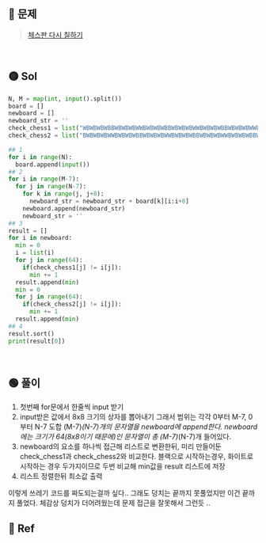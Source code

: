 ## 🔴 문제
> [체스판 다시 칠하기](https://www.acmicpc.net/problem/1018)


<br/>

## 🟡 Sol
```python
N, M = map(int, input().split())
board = []
newboard = []
newboard_str = ''
check_chess1 = list("WBWBWBWBBWBWBWBWWBWBWBWBBWBWBWBWWBWBWBWBBWBWBWBWWBWBWBWBBWBWBWBW")
check_chess2 = list("BWBWBWBWWBWBWBWBBWBWBWBWWBWBWBWBBWBWBWBWWBWBWBWBBWBWBWBWWBWBWBWB")

## 1
for i in range(N):
  board.append(input())
## 2
for i in range(M-7):
  for j in range(N-7):
    for k in range(j, j+8):
      newboard_str = newboard_str + board[k][i:i+8]
    newboard.append(newboard_str)
    newboard_str = ''
## 3
result = []
for i in newboard:
  min = 0
  i = list(i)
  for j in range(64):
    if(check_chess1[j] != i[j]):
      min += 1
  result.append(min)
  min = 0
  for j in range(64):
    if(check_chess2[j] != i[j]):
      min += 1
  result.append(min)
## 4
result.sort()
print(result[0])
```
<br/>

## 🟢 풀이
1. 첫번째 for문에서 한줄씩 input 받기
2. input받은 값에서 8x8 크기의 상자를 뽑아내기
  그래서 범위는 각각 0부터 M-7, 0부터 N-7 도합 (M-7)*(N-7)개의 문자열을 newboard에 append한다.
  newboard에는 크기가 64(8x8이기 때문에)인 문자열이 총 (M-7)*(N-7)개 들어있다.
3. newboard의 요소를 하나씩 접근해 리스트로 변환한뒤, 미리 만들어둔 check_chess1과 check_chess2와 비교한다.
블랙으로 시작하는경우, 화이트로 시작하는 경우 두가지이므로 두번 비교해 min값을 result 리스트에 저장
4. 리스트 정렬한뒤 최소값 출력

이렇게 쓰레기 코드를 짜도되는걸까 싶다..
그래도 덩치는 끝까지 못풀었지만 이건 끝까지 풀었다.
체감상 덩치가 더어려웠는데 문제 접근을 잘못해서 그런듯 ..
<br/>

## 🔵 Ref
> 